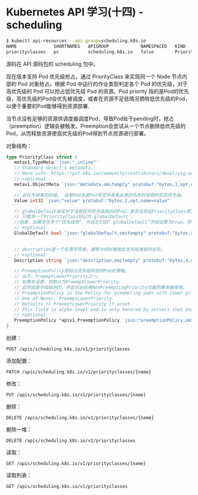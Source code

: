 # Kubernetes API 学习(十四) - scheduling

```bash
$ kubectl api-resources --api-group=scheduling.k8s.io
NAME              SHORTNAMES   APIGROUP            NAMESPACED   KIND
priorityclasses   pc           scheduling.k8s.io   false        PriorityClass
```

源码在 API 源码包的 scheduling 包中。



现在版本支持 Pod 优先级抢占，通过 PriorityClass 来实现同一个 Node 节点内部的 Pod 对象抢占。根据 Pod 中运行的作业类型判定各个 Pod 的优先级，对于高优先级的 Pod 可以抢占低优先级 Pod 的资源。Pod priority 指的是Pod的优先级，高优先级的Pod会优先被调度，或者在资源不足低情况牺牲低优先级的Pod，以便于重要的Pod能够得到资源部署.

当节点没有足够的资源供调度器调度Pod、导致Pod处于pending时，抢占（preemption）逻辑会被触发。Preemption会尝试从一个节点删除低优先级的Pod，从而释放资源使高优先级的Pod得到节点资源进行部署。

对象结构：

```go
type PriorityClass struct {
   metav1.TypeMeta `json:",inline"`
   // Standard object's metadata.
   // More info: https://git.k8s.io/community/contributors/devel/sig-architecture/api-conventions.md#metadata
   // +optional
   metav1.ObjectMeta `json:"metadata,omitempty" protobuf:"bytes,1,opt,name=metadata"`

   // 此优先级类别的值。 这是Pod在其Pod规范中具有此类的名称时获得的实际优先级。
   Value int32 `json:"value" protobuf:"bytes,2,opt,name=value"`

   // globalDefault指定对于没有任何优先级类别的Pod，是否应将此PriorityClass视为默认优先级。
   // 只能将一个PriorityClass标记为`globalDefault`。 
   //但是，如果存在多个“优先级类”，并且它们的“ globalDefault”字段设置为true，则将此类全局默认“优先级类”的最小值用作默认优先级。
   // +optional
   GlobalDefault bool `json:"globalDefault,omitempty" protobuf:"bytes,3,opt,name=globalDefault"`

  
   // description是一个任意字符串，通常为何时使用此优先级类提供指导。
   // +optional
   Description string `json:"description,omitempty" protobuf:"bytes,4,opt,name=description"`

   // PreemptionPolicy是抢占优先级较低的Pod的策略。
   // 从不，PreemptLowerPriority之一。
   // 如果未设置，则默认为PreemptLowerPriority。
   // 此字段是字母级别的，并且仅由启用NonPreemptingPriority功能的服务器使用。
   // PreemptionPolicy is the Policy for preempting pods with lower priority.
   // One of Never, PreemptLowerPriority.
   // Defaults to PreemptLowerPriority if unset.
   // This field is alpha-level and is only honored by servers that enable the NonPreemptingPriority feature.
   // +optional
   PreemptionPolicy *apiv1.PreemptionPolicy `json:"preemptionPolicy,omitempty" protobuf:"bytes,5,opt,name=preemptionPolicy"`
}
```

创建：

```
POST /apis/scheduling.k8s.io/v1/priorityclasses
```

添加配置：

```
PATCH /apis/scheduling.k8s.io/v1/priorityclasses/{name}
```

修改：

```
PUT /apis/scheduling.k8s.io/v1/priorityclasses/{name}
```

删除：

```
DELETE /apis/scheduling.k8s.io/v1/priorityclasses/{name}
```

删除一堆：

```
DELETE /apis/scheduling.k8s.io/v1/priorityclasses
```

读取：

```
GET /apis/scheduling.k8s.io/v1/priorityclasses/{name}
```

读取列表：

```
GET /apis/scheduling.k8s.io/v1/priorityclasses
```















